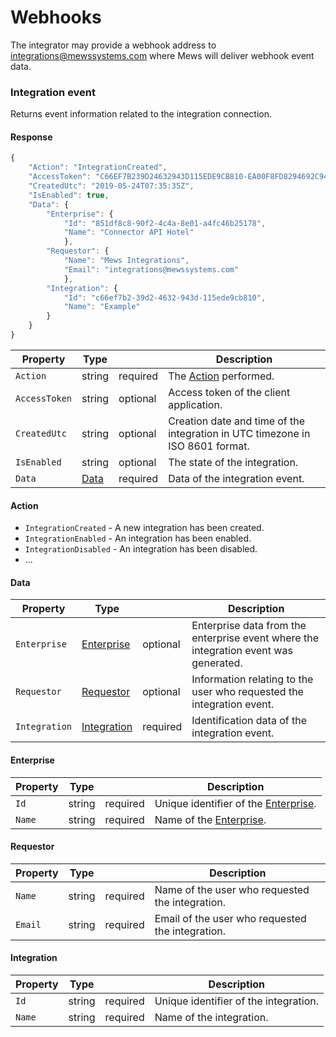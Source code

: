 # Webhooks

The integrator may provide a webhook address to [integrations@mewssystems.com](mailto://integrations@mewssystems.com) where Mews will deliver webhook event data.

### Integration event

Returns event information related to the integration connection.

#### Response

```javascript
{
    "Action": "IntegrationCreated",
    "AccessToken": "C66EF7B239D24632943D115EDE9CB810-EA00F8FD8294692C940F6B5A8F9453D",
    "CreatedUtc": "2019-05-24T07:35:35Z",
    "IsEnabled": true,
    "Data": {
        "Enterprise": {
            "Id": "851df8c8-90f2-4c4a-8e01-a4fc46b25178",
            "Name": "Connector API Hotel"
            },
        "Requestor": {
            "Name": "Mews Integrations",
            "Email": "integrations@mewssystems.com"
            },
        "Integration": {
            "Id": "c66ef7b2-39d2-4632-943d-115ede9cb810",
            "Name": "Example"
        }
    }
}
```

| Property | Type |  | Description |
| --- | --- | --- | --- |
| `Action` | string | required | The [Action](webhooks.md#Action) performed. |
| `AccessToken` | string | optional | Access token of the client application. |
| `CreatedUtc` | string | optional | Creation date and time of the integration in UTC timezone in ISO 8601 format. |
| `IsEnabled` | string | optional | The state of the integration. |
| `Data` | [Data](webhooks.md#data) | required | Data of the integration event. |

#### Action

* `IntegrationCreated` - A new integration has been created.
* `IntegrationEnabled` - An integration has been enabled.
* `IntegrationDisabled` - An integration has been disabled.
* ...

#### Data

| Property | Type |  | Description |
| --- | --- | --- | --- |
| `Enterprise` | [Enterprise](operations/configuration.md#Enterprise) | optional | Enterprise data from the enterprise event where the integration event was generated. |
| `Requestor` | [Requestor](webhooks.md#Requestor) | optional | Information relating to the user who requested the integration event. |
| `Integration` | [Integration](webhooks.md#Integration) | required | Identification data of the integration event. |

#### Enterprise

| Property | Type |  | Description |
| --- | --- | --- | --- |
| `Id` | string | required | Unique identifier of the [Enterprise](operations/configuration.md#Enterprise). |
| `Name` | string | required | Name of the [Enterprise](operations/configuration.md#Enterprise). |

#### Requestor

| Property | Type |  | Description |
| --- | --- | --- | --- |
| `Name` | string | required | Name of the user who requested the integration. |
| `Email` | string | required | Email of the user who requested the integration. |

#### Integration

| Property | Type |  | Description |
| --- | --- | --- | --- |
| `Id` | string | required | Unique identifier of the integration.|
| `Name` | string | required | Name of the integration. |